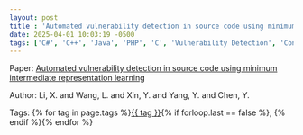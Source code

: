 ```yaml
---
layout: post
title : 'Automated vulnerability detection in source code using minimum intermediate representation learning'
date: 2025-04-01 10:03:19 -0500
tags: ['C#', 'C++', 'Java', 'PHP', 'C', 'Vulnerability Detection', 'Convolutional Neural Network', 'Tokenizer']
---
```

Paper: [Automated vulnerability detection in source code using minimum intermediate representation learning](https://www.mdpi.com/2076-3417/10/5/1692)

Author: Li, X. and Wang, L. and Xin, Y. and Yang, Y. and Chen, Y.




 Tags: 
    <span>
    {% for tag in page.tags %}<a href="{{ site.baseurl }}tags/#{{ tag | slugify }}">{{ tag }}</a>{% if forloop.last == false %}, {% endif %}{% endfor %}
    </span>

